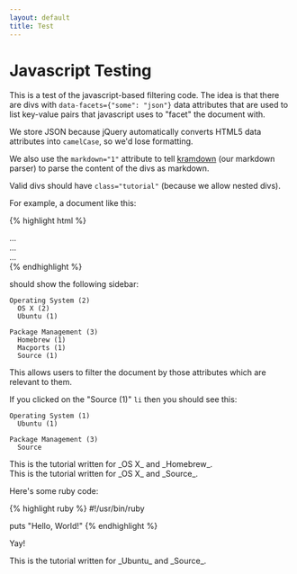 ```yaml
---
layout: default
title: Test
---
```


Javascript Testing
==================

This is a test of the javascript-based filtering code.
The idea is that there are divs with `data-facets={"some": "json"}` data attributes that are used to list key-value pairs that javascript uses to "facet" the document with.

We store JSON because jQuery automatically converts HTML5 data attributes into `camelCase`, so we'd lose formatting.

We also use the `markdown="1"` attribute to tell [kramdown](https://github.com/gettalong/kramdown) (our markdown parser) to parse the content of the divs as markdown.

Valid divs should have `class="tutorial"` (because we allow nested divs).

For example, a document like this:

{% highlight html %}
<div markdown="1" class="tutorial" data-facets='{"Operating System": "OS X", "Package Management": "Homebrew"}'>
  ...
</div>

<div markdown="1" class="tutorial" data-facets='{"Operating System": "OS X", "Package Management": "Macports"}'>
  ...
</div>

<div markdown="1" class="tutorial" data-facets='{"Operating System": "Ubuntu", "Package Management": "Source"}'>
  ...
</div>
{% endhighlight %}

should show the following sidebar:

    Operating System (2)
      OS X (2)
      Ubuntu (1)

    Package Management (3)
      Homebrew (1)
      Macports (1)
      Source (1)

This allows users to filter the document by those attributes which are relevant to them.

If you clicked on the "Source (1)" `li` then you should see this:

    Operating System (1)
      Ubuntu (1)

    Package Management (3)
      Source

<div markdown="1" class="tutorial" data-facets='{"Operating System": "OS X", "Package Management": "Homebrew"}'>
This is the tutorial written for _OS X_ and _Homebrew_.
</div>

<div markdown="1" class="tutorial" data-facets='{"Operating System": "OS X", "Package Management": "Macports"}'>
This is the tutorial written for _OS X_ and _Source_.

Here's some ruby code:

{% highlight ruby %}
#!/usr/bin/ruby
    
puts "Hello, World!"
{% endhighlight %}

Yay!
</div>

<div markdown="1" class="tutorial" data-facets='{"Operating System": "Ubuntu", "Package Management": "Source"}'>
This is the tutorial written for _Ubuntu_ and _Source_.
</div>
